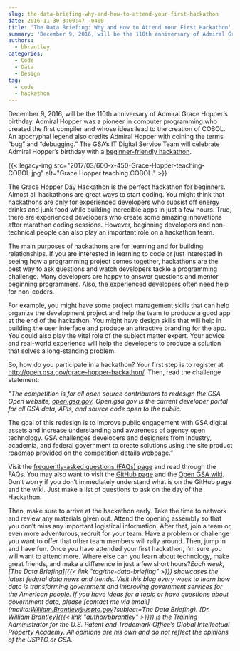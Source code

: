 ```yaml
---
slug: the-data-briefing-why-and-how-to-attend-your-first-hackathon
date: 2016-11-30 3:00:47 -0400
title: 'The Data Briefing: Why and How to Attend Your First Hackathon'
summary: 'December 9, 2016, will be the 110th anniversary of Admiral Grace Hopper’s birthday. Admiral Hopper was a pioneer in computer programming who created the first compiler and whose ideas lead to the creation of COBOL. An apocryphal legend also credits Admiral Hopper with coining the terms &ldquo;bug&rdquo; and &ldquo;debugging.&rdquo; The GSA’s IT Digital Service Team'
authors:
  - bbrantley
categories:
  - Code
  - Data
  - Design
tag:
  - code
  - hackathon
---
```


December 9, 2016, will be the 110th anniversary of Admiral Grace Hopper’s birthday. Admiral Hopper was a pioneer in computer programming who created the first compiler and whose ideas lead to the creation of COBOL. An apocryphal legend also credits Admiral Hopper with coining the terms “bug” and “debugging.” The GSA’s IT Digital Service Team will celebrate Admiral Hopper’s birthday with a [beginner-friendly hackathon](http://open.gsa.gov/grace-hopper-hackathon/).

{{< legacy-img src="2017/03/600-x-450-Grace-Hopper-teaching-COBOL.jpg" alt="Grace Hopper teaching COBOL." >}}

The Grace Hopper Day Hackathon is the perfect hackathon for beginners. Almost all hackathons are great ways to start coding. You might think that hackathons are only for experienced developers who subsist off energy drinks and junk food while building incredible apps in just a few hours. True, there are experienced developers who create some amazing innovations after marathon coding sessions. However, beginning developers and non-technical people can also play an important role on a hackathon team.

The main purposes of hackathons are for learning and for building relationships. If you are interested in learning to code or just interested in seeing how a programming project comes together, hackathons are the best way to ask questions and watch developers tackle a programming challenge. Many developers are happy to answer questions and mentor beginning programmers. Also, the experienced developers often need help for non-coders.

For example, you might have some project management skills that can help organize the development project and help the team to produce a good app at the end of the hackathon. You might have design skills that will help in building the user interface and produce an attractive branding for the app. You could also play the vital role of the subject matter expert. Your advice and real-world experience will help the developers to produce a solution that solves a long-standing problem.

So, how do you participate in a hackathon? Your first step is to register at <http://open.gsa.gov/grace-hopper-hackathon/>. Then, read the challenge statement:

_“The competition is for all open source contributors to redesign the GSA Open website,_ [_open.gsa.gov_](http://open.gsa.gov/)_. Open.gsa.gov is the current developer portal for all GSA data, APIs, and source code open to the public._

The goal of this redesign is to improve public engagement with GSA digital assets and increase understanding and awareness of agency open technology. GSA challenges developers and designers from industry, academia, and federal government to create solutions using the site product roadmap provided on the competition details webpage.”

Visit the [frequently-asked questions (FAQs) page](http://open.gsa.gov/grace-hopper-hackathon/#faqs) and read through the FAQs. You may also want to visit the [GitHub page](https://github.com/GSA/open-gsa-redesign) and the [Open GSA wiki](https://github.com/GSA/open-gsa-redesign/wiki). Don’t worry if you don’t immediately understand what is on the GitHub page and the wiki. Just make a list of questions to ask on the day of the Hackathon.

Then, make sure to arrive at the hackathon early. Take the time to network and review any materials given out. Attend the opening assembly so that you don’t miss any important logistical information. After that, join a team or, even more adventurous, recruit for your team. Have a problem or challenge you want to offer that other team members will rally around. Then, jump in and have fun. Once you have attended your first hackathon, I’m sure you will want to attend more. Where else can you learn about technology, make great friends, and make a difference in just a few short hours?_Each week, [The Data Briefing]({{< link "tag/the-data-briefing" >}}) showcases the latest federal data news and trends. Visit this blog every week to learn how data is transforming government and improving government services for the American people. If you have ideas for a topic or have questions about government data, please [contact me via email](mailto:William.Brantley@uspto.gov?subject=The Data Briefing)._
_[Dr. William Brantley]({{< link "author/bbrantley" >}})) is the Training Administrator for the U.S. Patent and Trademark Office’s Global Intellectual Property Academy. All opinions are his own and do not reflect the opinions of the USPTO or GSA._
